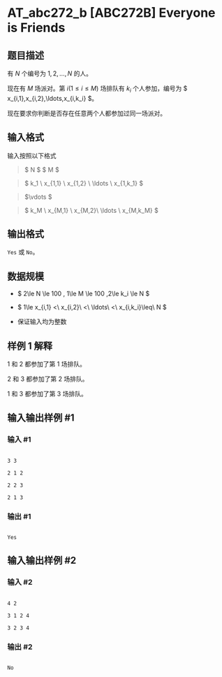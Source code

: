 # AT_abc272_b [ABC272B] Everyone is Friends

## 题目描述

有 $N$ 个编号为 $1,2,\ldots,N$ 的人。

现在有 $M$ 场派对。第 $i(1 \le i \leq M)$ 场排队有 $k_i$ 个人参加，编号为 $ x_{i,1},x_{i,2},\ldots,x_{i,k_i} $。

现在要求你判断是否存在任意两个人都参加过同一场派对。

## 输入格式

输入按照以下格式
> $ N $ $ M $   
> $ k_1 \ x_{1,1} \ x_{1,2} \ \ldots \ x_{1,k_1} $    
> $\vdots $    
> $ k_M \ x_{M,1} \ x_{M,2}\ \ldots \ x_{M,k_M} $

## 输出格式

`Yes` 或 `No`。 

## 数据规模

- $ 2\le N \le 100 , 1\le M \le 100 ,2\le k_i \le N $
- $ 1\le x_{i,1} <\ x_{i,2}\ <\ \ldots\ <\ x_{i,k_i}\leq\ N $
- 保证输入均为整数

## 样例 1 解释

$1$ 和 $2$ 都参加了第 $1$ 场排队。

$2$ 和 $3$ 都参加了第 $2$ 场排队。

$1$ 和 $3$ 都参加了第 $3$ 场排队。

## 输入输出样例 #1

### 输入 #1

```
3 3
2 1 2
2 2 3
2 1 3
```

### 输出 #1

```
Yes
```

## 输入输出样例 #2

### 输入 #2

```
4 2
3 1 2 4
3 2 3 4
```

### 输出 #2

```
No
```